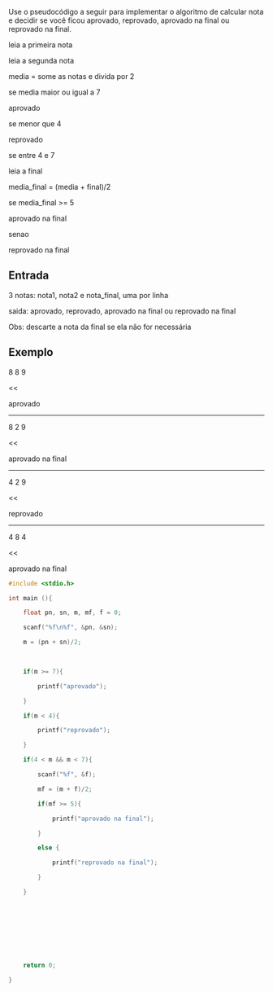Use o pseudocódigo a seguir para implementar o algoritmo de calcular nota e decidir se você ficou aprovado, reprovado, aprovado na final ou reprovado na final.

leia a primeira nota 

leia a segunda nota

media = some as notas e divida por 2

se media maior ou igual a 7

aprovado

se menor que 4

reprovado

se entre 4 e 7

leia a final

media_final = (media + final)/2

se media_final >= 5

aprovado na final

senao

reprovado na final

## Entrada
3 notas: nota1, nota2 e nota_final, uma por linha

saida: aprovado, reprovado, aprovado na final ou reprovado na final

Obs: descarte a nota da final se ela não for necessária

## Exemplo

>>

8 8 9

<<

aprovado

---
>>

8 2 9

<<

aprovado na final

---

>>

4 2 9

<<

reprovado

---

>>

4 8 4

<<

aprovado na final
```c
#include <stdio.h>

int main (){

    float pn, sn, m, mf, f = 0;

    scanf("%f\n%f", &pn, &sn);

    m = (pn + sn)/2;

    

    if(m >= 7){

        printf("aprovado");

    }

    if(m < 4){

        printf("reprovado");

    }

    if(4 < m && m < 7){

        scanf("%f", &f);

        mf = (m + f)/2;

        if(mf >= 5){

            printf("aprovado na final");

        }

        else {

            printf("reprovado na final");

        }

    }

    

    

    

    

    return 0;

}
```
